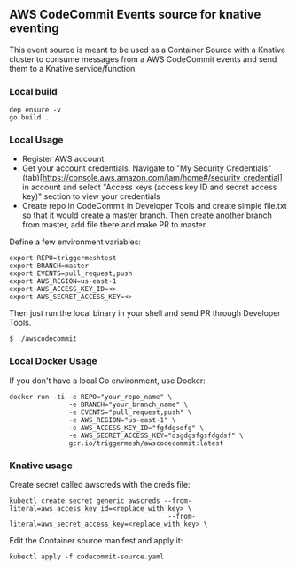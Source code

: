 ## AWS CodeCommit Events source for knative eventing

This event source is meant to be used as a Container Source with a Knative cluster to consume messages from a AWS CodeCommit events and send them to a Knative service/function.

### Local build

```
dep ensure -v
go build .
```

### Local Usage

- Register AWS account
- Get your account credentials. Navigate to "My Security Credentials" (tab)[https://console.aws.amazon.com/iam/home#/security_credential] in account and select "Access keys (access key ID and secret access key)" section to view your credentials
- Create repo in CodeCommit in Developer Tools and create simple file.txt so that it would create a master branch. Then create another branch from master, add file there and make PR to master

Define a few environment variables:

```
export REPO=triggermeshtest
export BRANCH=master
export EVENTS=pull_request,push
export AWS_REGION=us-east-1
export AWS_ACCESS_KEY_ID=<>
export AWS_SECRET_ACCESS_KEY=<>
```

Then just run the local binary in your shell and send PR through Developer Tools.

```
$ ./awscodecommit
```

### Local Docker Usage

If you don't have a local Go environment, use Docker:

```
docker run -ti -e REPO="your_repo_name" \
               -e BRANCH="your_branch_name" \
               -e EVENTS="pull_request,push" \
               -e AWS_REGION="us-east-1" \
               -e AWS_ACCESS_KEY_ID="fgfdgsdfg" \
               -e AWS_SECRET_ACCESS_KEY="dsgdgsfgsfdgdsf" \
               gcr.io/triggermesh/awscodecommit:latest
```

### Knative usage

Create secret called awscreds with the creds file:

```
kubectl create secret generic awscreds --from-literal=aws_access_key_id=<replace_with_key> \
                                        --from-literal=aws_secret_access_key=<replace_with_key> \
```

Edit the Container source manifest and apply it:

```
kubectl apply -f codecommit-source.yaml
```
